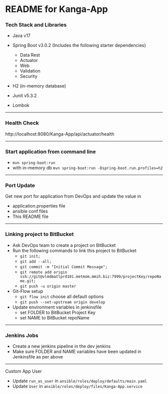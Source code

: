 
# README for Kanga-App

### Tech Stack and Libraries
- Java v17
- Spring Boot v3.0.2 (Includes the following starter dependencies)
  - Data Rest
  - Actuator
  - Web
  - Validation
  - Security
  
- H2 (in-memory database)
- Junit v5.3.2
- Lombok

---

### Health Check
http://localhost:8080/Kanga-App/api/actuator/health

---

### Start application from command line
 - `mvn spring-boot:run`
 - with in-memory db `mvn spring-boot:run -Dspring-boot.run.profiles=h2`

---
### Port Update

Get new port for application from DevOps and update the value in
 - application.properties file
 - ansible conf files
 - This README file
 
---
### Linking project to BitBucket
   - Ask DevOps team to create a project on BitBucket
   - Run the following commands to link this project to BitBucket
     - `git init;`
     - `git add --all;`
     - `git commit -m "Initial Commit Message";`
     - `git remote add origin ssh://git@vlmdmatlprd101.metmom.mmih.biz:7999/projectKey/repoName.git;`
     - `git push -u origin master`
   - Git-Flow setup
     - `git flow init` choose all default options
     - `git push --set-upstream origin develop`
   - Update environment variables in jenkinsfile
     - set FOLDER to BitBucket Project Key
     - set NAME to BitBucket repoName
     
 ---
 ### Jenkins Jobs
 - Create a new jenkins pipeline in the dev jenkins
 - Make sure FOLDER and NAME variables have been updated in Jenkinsfile as per above

---
Custom App User
 - Update `run_as_user` in `ansible/roles/deploy/defaults/main.yaml`
 - Update `User` in `ansible/roles/deploy/files/Kanga-App.service`
